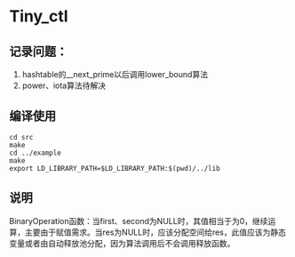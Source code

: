 ﻿# Tiny_ctl
## 记录问题：
1. hashtable的__next_prime以后调用lower_bound算法
2. power、iota算法待解决
## 编译使用
```shell
cd src
make
cd ../example
make
export LD_LIBRARY_PATH=$LD_LIBRARY_PATH:$(pwd)/../lib
```
## 说明
BinaryOperation函数：当first、second为NULL时，其值相当于为0，继续运算，主要由于赋值需求。当res为NULL时，应该分配空间给res，此值应该为静态变量或者由自动释放池分配，因为算法调用后不会调用释放函数。